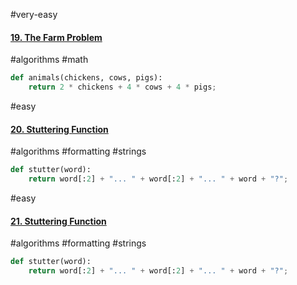 #very-easy
#### [19. The Farm Problem](https://edabit.com/challenge/QzXtDnSZL6y4ZcEvT)

#algorithms #math

```python
def animals(chickens, cows, pigs):
	return 2 * chickens + 4 * cows + 4 * pigs;
```

#easy
#### [20. Stuttering Function](https://edabit.com/challenge/gt9LLufDCMHKMioh2)

#algorithms #formatting #strings

```python
def stutter(word):
	return word[:2] + "... " + word[:2] + "... " + word + "?";

```

#easy
#### [21. Stuttering Function](https://edabit.com/challenge/gt9LLufDCMHKMioh2)

#algorithms #formatting #strings

```python
def stutter(word):
	return word[:2] + "... " + word[:2] + "... " + word + "?";

```

